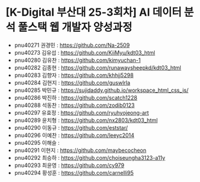 # [K-Digital 부산대 25-3회차] AI 데이터 분석 풀스택 웹 개발자 양성과정 

+ pnu40271	권경민 : https://github.com/Na-2509 
+ pnu40273	김유섭 : https://github.com/KiiMyu/kdt03_html
+ pnu40280	김유찬 : https://github.com/kimyuchan-1
+ pnu40282	김종현 : https://github.com/runawaysheepkd/kdt03_html
+ pnu40283	김향자 : https://github.com/khhjj5298
+ pnu40284	김현지 : https://github.com/guswlrla
+ pnu40285	박민규 : https://sujidaddy.github.io/workspace_html_css_js/
+ pnu40286	박진하 : https://github.com/scatch1228 
+ pnu40288	석동찬 : https://github.com/zodib0123
+ pnu40297	유효정 : https://github.com/ryuhyojeong-art
+ pnu40289	윤치형 : https://github.com/nx2803/kdt03_html
+ pnu40290	이동규 : https://github.com/eststar/
+ pnu40296	이예찬 : https://github.com/leeyc2014
+ pnu40295	이해슬 :
+ pnu40291	이현지 : https://github.com/maybecocheon
+ pnu40292	최승하 : https://github.com/choiseungha3123-a11y
+ pnu40293	최윤영 : https://github.com/cy979
+ pnu40294	황성훈 : https://github.com/carnelli95 
 
